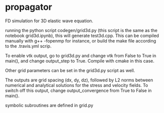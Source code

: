 # propagator

FD simulation for 3D elastic wave equation.

running the python script codegen/grid3d.py (this script is the same as the notebook grid3d.ipynb), this will generate test3d.cpp. This can be compiled manually with g++ -fopenmp for instance, or build the make file according to the .travis.yml scrip.

To enable vtk output, go to grid3d.py and change vtk from False to True in main(), and change output_step to True. Compile with cmake in this case.

Other grid parameters can be set in the grid3d.py script as well.

The outputs are grid spacing (dx, dy, dz), followed by L2 norms between numerical and analytical solutions for the stress and velocity fields. To switch off this output, change output_convergence from True to False in main().

symbolic subroutines are defined in grid.py
